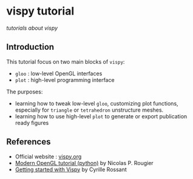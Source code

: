 # vispy tutorial

*tutorials about vispy*

## Introduction

This tutorial focus on two main blocks of `vispy`:

 - `gloo` : low-level OpenGL interfaces
 - `plot` : high-level programming interface

The purposes:

 - learning how to tweak low-level `gloo`, customizing plot functions, especially for `triangle` or `tetrahedron` unstructure meshes.
 - learning how to use high-level `plot` to generate or export publication ready figures

## References

 - Official website : [vispy.org](http://vispy.org/)
 - [Modern OpenGL tutorial (python)](http://www.labri.fr/perso/nrougier/teaching/opengl/) by Nicolas P. Rougier
 - [Getting started with Vispy](http://ipython-books.github.io/featured-06/) by Cyrille Rossant
